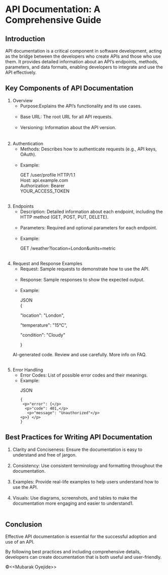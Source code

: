 <!DOCTYPE html>
<html lang="en">
<head>
    <meta charset="UTF-8">
    <meta name="viewport" content="width=device-width, initial-scale=1.0">
    <title>Document</title>
</head>
<body>
   <h1>API Documentation: A Comprehensive Guide</h1> 
<h2>Introduction</h2>
<p>API documentation is a critical component in software development, acting as the bridge between the
    developers who create APIs and those who use them. It provides detailed information about an API’s endpoints,
    methods, parameters, and data formats, enabling developers to integrate and use the API effectively.</p>

<h2>Key Components of API Documentation</h2>
<ol>
<li>Overview
<ul>
<li>Purpose:Explains the API’s functionality and its use cases.</li>
<br>
<li>Base URL: The root URL for all API requests.</li>
<br>
<li>Versioning: Information about the API version.</li>
</ul>
</li>
<br>
<br>

<li>Authentication
    <ul>
<li>Methods: Describes how to authenticate requests (e.g., API keys, OAuth).</li> <br>
<li>Example:</li>
<p>GET /user/profile HTTP/1.1 <br>
Host: api.example.com <br>
Authorization: Bearer <br>YOUR_ACCESS_TOKEN</p>
</ul>
</li>
<br>
<li>Endpoints
    <ul>
<li>Description: Detailed information about each endpoint, including the HTTP method (GET, POST, PUT, DELETE).</li> <br>
<li>Parameters: Required and optional parameters for each endpoint.</li> <br>
<li>Example:</li>
<p>GET /weather?location=London&units=metric</p>
</ul>
</li>
<br>
<li>Request and Response Examples
<ul>
<li>Request: Sample requests to demonstrate how to use the API.</li><br>
<li>Response: Sample responses to show the expected output.</li><br>
<li>Example:</li>
<p>JSON
<br>
{
 <p>"location": "London",</p> 
 <p>"temperature": "15°C",</p> 
 <p>"condition": "Cloudy"</p> 
} </p>
</ul>
<p>AI-generated code. Review and use carefully. More info on FAQ.</p>
</li>
<br>
<li>Error Handling
    <ul>
   <li>Error Codes: List of possible error codes and their meanings.</li> 
   <li>Example:</li> 
  <p> JSON
    
    {
     <p>"error": {</p> 
      <p>"code": 401,</p>  
       <p>"message": "Unauthorized"</p> 
    <p>} </p>  
    }
</p> 
</ul>
    </ol>


</li>


<h2>Best Practices for Writing API Documentation</h2>
<ol>
<li>Clarity and Conciseness: Ensure the documentation is easy to understand and free of jargon.</li> <br>
<li>Consistency: Use consistent terminology and formatting throughout the documentation.</li> <br>
<li>Examples: Provide real-life examples to help users understand how to use the API.</li> <br>
<li>Visuals: Use diagrams, screenshots, and tables to make the documentation more engaging and easier to understand1.</li> <br>
</ol>
<h2>Conclusion</h2>
<p>Effective API documentation is essential for the successful adoption and use of an API.</p> 
<p>By following best practices and including comprehensive details, developers can create documentation that is both useful and user-friendly.</p>
</body>
<footer>
    &copy;&lt;&lt;Mubarak Oyejide&gt;&gt;
</footer>
</html>
